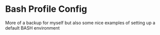 Bash Profile Config
=====
More of a backup for myself but also some nice examples of setting up a default BASH environment
